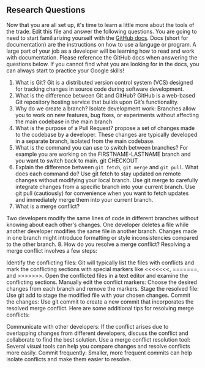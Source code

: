 ## Research Questions 

Now that you are all set up, it's time to learn a little more about the tools of the trade. Edit this file and answer the following questions. You are going to need to start familiarizing yourself with the [GitHub docs](https://docs.github.com/en). Docs (short for documentation) are the instructions on how to use a languge or program. A large part of your job as a developer will be learning how to read and work with documentation. Please reference the GitHub docs when answering the questions below. If you cannot find what you are looking for in the docs, you can always start to practice your Google skills!

1. What is Git? Git is a distributed version control system (VCS) designed for tracking changes in source code during software development.
2. What is the difference between Git and GitHub? GitHub is a web-based Git repository hosting service that builds upon Git’s functionality.
3. Why do we create a branch? Isolate development work: Branches allow you to work on new features, bug fixes, or experiments without affecting the main codebase in the main branch 
4. What is the purpose of a Pull Request?  propose a set of changes made to the codebase by a developer. These changes are typically developed in a separate branch, isolated from the main codebase.
5. What is the command you can use to switch between branches? For example you are working on the FIRSTNAME-LASTNAME branch and you want to switch back to main.  git  CHECKOUT
6. Explain the difference between `git fetch`, `git merge` and `git pull`. What does each command do? Use git fetch to stay updated on remote changes without modifying your local branch.
Use git merge to carefully integrate changes from a specific branch into your current branch.
Use git pull (cautiously) for convenience when you want to fetch updates and immediately merge them into your current branch.
7. What is a merge conflict? 


Two developers modify the same lines of code in different branches without knowing about each other's changes.
One developer deletes a file while another developer modifies the same file in another branch.
Changes made in one branch might introduce formatting or style inconsistencies compared to the other branch.
8. How do you resolve a merge conflict?
Resolving a merge conflict involves a few steps:

Identify the conflicting files: Git will typically list the files with conflicts and mark the conflicting sections with special markers like <<<<<<<, =======, and >>>>>>>.
Open the conflicted files in a text editor and examine the conflicting sections.
Manually edit the conflict markers: Choose the desired changes from each branch and remove the markers.
Stage the resolved file: Use git add to stage the modified file with your chosen changes.
Commit the changes: Use git commit to create a new commit that incorporates the resolved merge conflict.
Here are some additional tips for resolving merge conflicts:

Communicate with other developers: If the conflict arises due to overlapping changes from different developers, discuss the conflict and collaborate to find the best solution.
Use a merge conflict resolution tool: Several visual tools can help you compare changes and resolve conflicts more easily.
Commit frequently: Smaller, more frequent commits can help isolate conflicts and make them easier to resolve.
